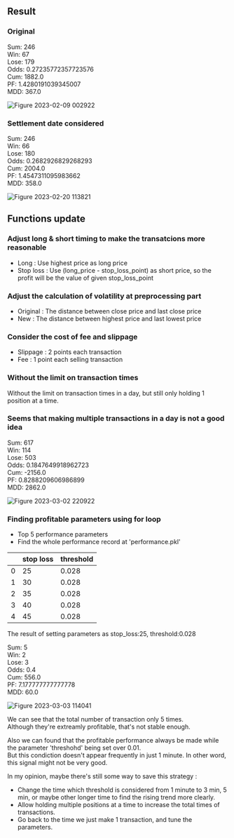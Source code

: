 ## Result

### Original
Sum: 246  
Win: 67  
Lose: 179  
Odds: 0.27235772357723576  
Cum: 1882.0  
PF: 1.4280191039345007  
MDD: 367.0  

![Figure 2023-02-09 002922](https://user-images.githubusercontent.com/34659552/217591381-591efa46-821c-45aa-ba19-2fdce3065edf.png)

### Settlement date considered
Sum: 246  
Win: 66  
Lose: 180  
Odds: 0.2682926829268293  
Cum: 2004.0  
PF: 1.4547311095983662  
MDD: 358.0  

![Figure 2023-02-20 113821](https://user-images.githubusercontent.com/34659552/220004071-4ace9cb8-fd6b-48a6-8a91-97a616ecc897.png)

## Functions update

### Adjust long & short timing to make the transatcions more reasonable

- Long : Use highest price as long price
- Stop loss : Use (long_price - stop_loss_point) as short price, so the profit will be the value of given stop_loss_point

### Adjust the calculation of volatility at preprocessing part

- Original : The distance between close price and last close price
- New : The distance between highest price and last lowest price

### Consider the cost of fee and slippage

- Slippage : 2 points each transaction
- Fee : 1 point each selling transaction  

### Without the limit on transaction times
Without the limit on transaction times in a day, but still only holding 1 position at a time.

### Seems that making multiple transactions in a day is not a good idea

Sum: 617   
Win: 114    
Lose: 503  
Odds: 0.1847649918962723  
Cum: -2156.0  
PF: 0.8288209606986899  
MDD: 2862.0

![Figure 2023-03-02 220922](https://user-images.githubusercontent.com/34659552/222451948-05e5aca9-c0c3-40e2-914f-c0bb3eabbf25.png)


### Finding profitable parameters using for loop

- Top 5 performance parameters   
- Find the whole performance record at 'performance.pkl'    

|  | stop loss | threshold |
| --- | --- | --- |
| 0 | 25 | 0.028 |
| 1 | 30 | 0.028 |
| 2 | 35 | 0.028 |
| 3 | 40 | 0.028 |
| 4 | 45 | 0.028 |

The result of setting parameters as stop_loss:25, threshold:0.028

Sum: 5  
Win: 2  
Lose: 3  
Odds: 0.4  
Cum: 556.0  
PF: 7.177777777777778  
MDD: 60.0  

![Figure 2023-03-03 114041](https://user-images.githubusercontent.com/34659552/222625866-68e672f0-6258-42a1-a0c7-9d0053aee677.png)

We can see that the total number of transaction only 5 times.  
Although they're extreamly profitable, that's not stable enough.

Also we can found that the profitable performance always be made while the parameter 'threshohd' being set over 0.01.     
But this condiction doesn't appear frequently in just 1 minute.
In other word, this signal might not be very good. 

In my opinion, maybe there's still some way to save this strategy :
-  Change the time which threshold is considered from 1 minute to 3 min, 5 min, or maybe other longer time to find the rising trend more clearly.  
-  Allow holding multiple positions at a time to increase the total times of transactions.
-  Go back to the time we just make 1 transaction, and tune the parameters.
